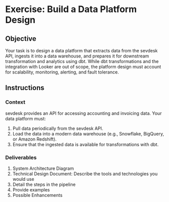 # Exercise: Build a Data Platform Design 

## Objective 
Your task is to design a data platform that extracts data from the sevdesk API, ingests it into a data warehouse, and prepares it for downstream transformation and analytics using dbt. While dbt transformations and the integration with Looker are out of scope, the platform design must account for scalability, monitoring, alerting, and fault tolerance. 

## Instructions 

### Context 
sevdesk provides an API for accessing accounting and invoicing data. Your data platform must: 
1.	Pull data periodically from the sevdesk API. 
2.	Load the data into a modern data warehouse (e.g., Snowflake, BigQuery, or Amazon Redshift). 
3.	Ensure that the ingested data is available for transformations with dbt. 

### Deliverables 
1.	System Architecture Diagram 
2.	Technical Design Document: Describe the tools and technologies you would use 
3.	Detail the steps in the pipeline 
4.	Provide examples 
5.	Possible Enhancements 

